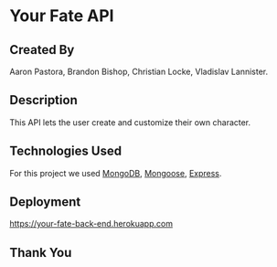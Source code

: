 # Your Fate API

## Created By
Aaron Pastora, Brandon Bishop, Christian Locke, Vladislav Lannister.

## Description
This API lets the user create and customize their own character. 

## Technologies Used
For this project we used [MongoDB](https://www.mongodb.com/), [Mongoose](https://mongoosejs.com/), [Express](https://expressjs.com/).

## Deployment
https://your-fate-back-end.herokuapp.com

## Thank You
